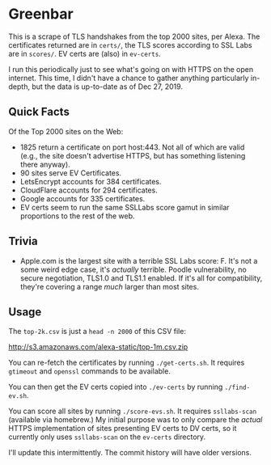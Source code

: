 # Greenbar

This is a scrape of TLS handshakes from the top 2000 sites, per Alexa.  The certificates returned
are in `certs/`, the TLS scores according to SSL Labs are in `scores/`.  EV certs are (also) in
`ev-certs`.

I run this periodically just to see what's going on with HTTPS on the open internet.  This time,
I didn't have a chance to gather anything particularly in-depth, but the data is up-to-date as of
Dec 27, 2019.

## Quick Facts

Of the Top 2000 sites on the Web:
  * 1825 return a certificate on port host:443.  Not all of which are valid
    (e.g., the site doesn't advertise HTTPS, but has something listening there
    anyway).
  * 90 sites serve EV Certificates.
  * LetsEncrypt accounts for 384 certificates.
  * CloudFlare accounts for 294 certificates.
  * Google accounts for 335 certificates.
  * EV certs seem to run the same SSLLabs score gamut in similar proportions to the rest of the web.

## Trivia
  * Apple.com is the largest site with a terrible SSL Labs score: F.  It's not a some weird edge
    case, it's *actually* terrible.  Poodle vulnerability, no secure negotiation, TLS1.0 and
    TLS1.1 enabled.  If it's all for compatibility, they're covering a range *much* larger than
    most sites.

## Usage
The `top-2k.csv` is just a `head -n 2000` of this CSV file:

  http://s3.amazonaws.com/alexa-static/top-1m.csv.zip

You can re-fetch the certificates by running `./get-certs.sh`.  It requires `gtimeout` and
`openssl` commands to be available.

You can then get the EV certs copied into `./ev-certs` by running `./find-ev.sh`.

You can score all sites by running `./score-evs.sh`.  It requires `ssllabs-scan` (available via
homebrew.)  My initial purpose was to only compare the *actual* HTTPS implementation of sites
presenting EV certs to DV certs, so it currently only uses `ssllabs-scan` on the `ev-certs`
directory.

I'll update this intermittently.  The commit history will have older versions.
